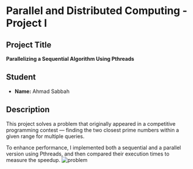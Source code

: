 # Parallel and Distributed Computing - Project I

## Project Title
**Parallelizing a Sequential Algorithm Using Pthreads**

## Student
- **Name:** Ahmad Sabbah  

## Description
This project solves a problem that originally appeared in a competitive programming contest — finding the two closest prime numbers within a given range for multiple queries.

To enhance performance, I implemented both a sequential and a parallel version using Pthreads, and then compared their execution times to measure the speedup.
![problem](img.jpeg)
